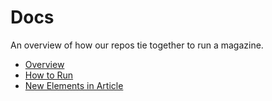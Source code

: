 # Docs

An overview of how our repos tie together to run a magazine.

- [Overview](./guides/overview.md)
- [How to Run](./guides/how-to-run.md)
- [New Elements in Article](./guides/new-elements-in-article.md)
